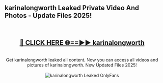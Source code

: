 <h2>karinalongworth Leaked Private Video And Photos - Update Files 2025!</h2>
<br>
<div align="center">
<h2><a href="https://top-ai-tools.click/QrbHav" rel="nofollow">🔴 CLICK HERE 🌐==►► karinalongworth</a></h2>
<br>
Get karinalongworth leaked all content. Now you can access all videos and pictures of karinalongworth. New Updated Files 2025!
<br>
<br>
<a href="https://top-ai-tools.click/QrbHav" rel="nofollow" data-target="animated-image.originalLink"><img src="https://i.ibb.co.com/WyWwxjT/player-gif2.gif" alt="karinalongworth Leaked  OnlyFans" style="max-width: 100%; display: inline-block;" data-target="animated-image.originalImage"></a>
</div>
<br>